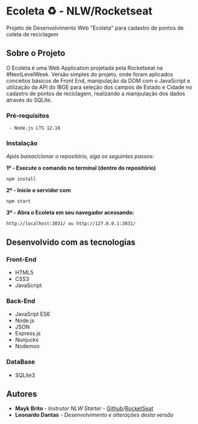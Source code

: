 # Ecoleta :recycle: -  NLW/Rocketseat 
Projeto de Desenvolvimento Web "Ecoleta" para cadastro de pontos de coleta de reciclagem


## Sobre o Projeto

O Ecoleta é uma Web Application projetada pela Rocketseat na #NextLevelWeek. Versão simples do projeto, onde foram aplicados conceitos básicos de Front End, manipulação da DOM com o JavaScript e utilização da API do IBGE para seleção dos campos de Estado e Cidade no cadastro de pontos de reciclagem, realizando a manipulação dos dados através do SQLite.

### Pré-requisitos

```
 - Node.js LTS 12.18
```

### Instalação

*Após baixar/clonar o repositório, siga os seguintes passos:*

**1º - Execute o comando no terminal (dentro do repositório)**

  ```
  npm install
  ```

**2º - Inicie o servidor com**

```
npm start
```

**3º - Abra o Ecoleta em seu navegador acessando:**

```
http://localhost:3031/ ou http://127.0.0.1:3031/
```

## Desenvolvido com as tecnologias

### Front-End
* HTML5
* CSS3
* JavaScript

### Back-End
* JavaSript ES6
* Node.js
* JSON
* Express.js
* Nunjucks
* Nodemon

### DataBase
* SQLite3



## Autores

* **Mayk Brito** - *Instrutor NLW Starter* - [Github](https://github.com/maykbrito)/[RocketSeat](https://rocketseat.com.br/)
* **Leonardo Dantas** - *Desenvolvimento e alterações desta versão*

